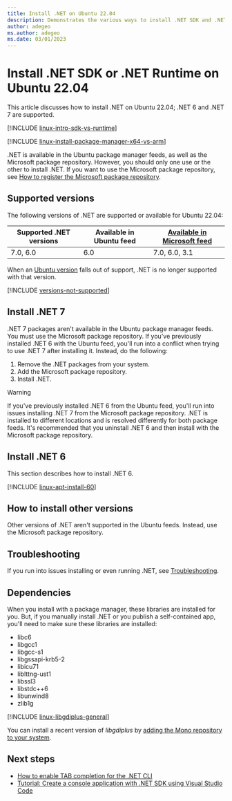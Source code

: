 ```yaml
---
title: Install .NET on Ubuntu 22.04
description: Demonstrates the various ways to install .NET SDK and .NET Runtime on Ubuntu 22.04.
author: adegeo
ms.author: adegeo
ms.date: 03/01/2023
---
```


# Install .NET SDK or .NET Runtime on Ubuntu 22.04

This article discusses how to install .NET on Ubuntu 22.04; .NET 6 and .NET 7 are supported.

[!INCLUDE [linux-intro-sdk-vs-runtime](includes/linux-intro-sdk-vs-runtime.md)]

[!INCLUDE [linux-install-package-manager-x64-vs-arm](includes/linux-install-package-manager-x64-vs-arm.md)]

.NET is available in the Ubuntu package manager feeds, as well as the Microsoft package repository. However, you should only one use or the other to install .NET. If you want to use the Microsoft package repository, see [How to register the Microsoft package repository](linux-ubuntu.md#register-the-microsoft-package-repository).

## Supported versions

The following versions of .NET are supported or available for Ubuntu 22.04:

| Supported .NET versions | Available in Ubuntu feed | [Available in Microsoft feed](linux-ubuntu.md#register-the-microsoft-package-repository) |
|-------------------------|--------------------------|-----------------------------------|
| 7.0, 6.0                | 6.0                      | 7.0, 6.0, 3.1                     |

When an [Ubuntu version](https://wiki.ubuntu.com/Releases) falls out of support, .NET is no longer supported with that version.

[!INCLUDE [versions-not-supported](includes/versions-not-supported.md)]

## Install .NET 7

.NET 7 packages aren't available in the Ubuntu package manager feeds. You must use the Microsoft package repository. If you've previously installed .NET 6 with the Ubuntu feed, you'll run into a conflict when trying to use .NET 7 after installing it. Instead, do the following:

01. Remove the .NET packages from your system.
01. Add the Microsoft package repository.
01. Install .NET.

> [!WARNING]
> If you've previously installed .NET 6 from the Ubuntu feed, you'll run into issues installing .NET 7 from the Microsoft package repository. .NET is installed to different locations and is resolved differently for both package feeds. It's recommended that you uninstall .NET 6 and then install with the Microsoft package repository.

## Install .NET 6

This section describes how to install .NET 6.

[!INCLUDE [linux-apt-install-60](includes/linux-install-60-apt.md)]

## How to install other versions

Other versions of .NET aren't supported in the Ubuntu feeds. Instead, use the Microsoft package repository.

## Troubleshooting

If you run into issues installing or even running .NET, see [Troubleshooting](linux-ubuntu.md#troubleshooting).

## Dependencies

When you install with a package manager, these libraries are installed for you. But, if you manually install .NET or you publish a self-contained app, you'll need to make sure these libraries are installed:

- libc6
- libgcc1
- libgcc-s1
- libgssapi-krb5-2
- libicu71
- liblttng-ust1
- libssl3
- libstdc++6
- libunwind8
- zlib1g

[!INCLUDE [linux-libgdiplus-general](includes/linux-libgdiplus-general.md)]

You can install a recent version of *libgdiplus* by [adding the Mono repository to your system](https://www.mono-project.com/download/stable/#download-lin-ubuntu).

## Next steps

- [How to enable TAB completion for the .NET CLI](../tools/enable-tab-autocomplete.md)
- [Tutorial: Create a console application with .NET SDK using Visual Studio Code](../tutorials/with-visual-studio-code.md)
